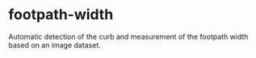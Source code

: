 # footpath-width
Automatic detection of the curb and measurement of the footpath width based on an image dataset.
